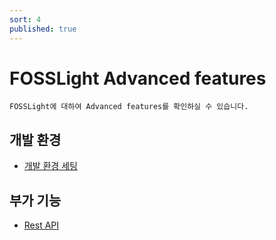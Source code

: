 ```yaml
---
sort: 4
published: true
---
```

# FOSSLight Advanced features

```note
FOSSLight에 대하여 Advanced features를 확인하실 수 있습니다.
```
## 개발 환경
- [개발 환경 세팅](1_developer.md)

## 부가 기능
- [Rest API](2_rest_api.md)